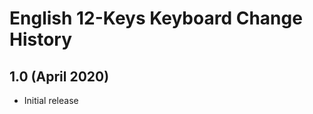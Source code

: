 English 12-Keys Keyboard Change History
=======================================

1.0 (April 2020)
---------------------------------
* Initial release